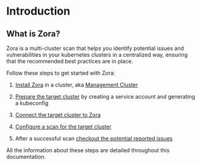 # Introduction

## What is Zora?

Zora is a multi-cluster scan that helps you identify potential issues and vulnerabilities 
in your kubernetes clusters in a centralized way, ensuring that the recommended best practices are in place.

Follow these steps to get started with Zora:

1. [Install Zora](/install) in a cluster, aka [Management Cluster](/glossary#management-cluster) 

2. [Prepare the target cluster](/target-cluster) by creating a service account and generating a kubeconfig

3. [Connect the target cluster to Zora](/connect-cluster)

4. [Configure a scan for the target cluster](/cluster-scan)

5. After a successful scan [checkout the potential reported issues](/cluster-scan#list-cluster-issues)

All the information about these steps are detailed throughout this documentation.
